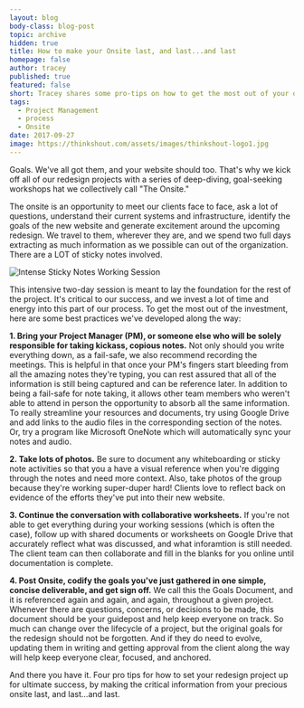 ```yaml
---
layout: blog
body-class: blog-post
topic: archive
hidden: true
title: How to make your Onsite last, and last...and last
homepage: false
author: tracey
published: true
featured: false
short: Tracey shares some pro-tips on how to get the most out of your onsite.
tags:
  - Project Management
  - process
  - Onsite
date: 2017-09-27
image: https://thinkshout.com/assets/images/thinkshout-logo1.jpg
---
```


Goals. We've all got them, and your website should too. That's why we kick off all of our redesign projects with a series of deep-diving, goal-seeking workshops hat we collectively call "The Onsite."

The onsite is an opportunity to meet our clients face to face, ask a lot of questions, understand their current systems and infrastructure, identify the goals of the new website and generate excitement around the upcoming redesign. We travel to them, wherever they are, and we spend two full days extracting as much information as we possible can out of the organization. There are a LOT of sticky notes involved.

![Intense Sticky Notes Working Session](/assets/images/ts_redesign/case-studies/splc-main/splc-process.jpg)

This intensive two-day session is meant to lay the foundation for the rest of the project. It's critical to our success, and we invest a lot of time and energy into this part of our process. To get the most out of the investment, here are some best practices we've developed along the way:

**1. Bring your Project Manager (PM), or someone else who will be solely responsible for taking kickass, copious notes.**
Not only should you write everything down, as a fail-safe, we also recommend recording the meetings. This is helpful in that once your PM's fingers start bleeding from all the amazing notes they're typing, you can rest assured that all of the information is still being captured and can be reference later. In addition to being a fail-safe for note taking, it allows other team members who weren't able to attend in person the opportunity to absorb all the same information. To really streamline your resources and documents, try using Google Drive and add links to the audio files in the corresponding section of the notes. Or, try a program like Microsoft OneNote which will automatically sync your notes and audio.

**2. Take lots of photos.**
Be sure to document any whiteboarding or sticky note activities so that you a have a visual reference when you're digging through the notes and need more context. Also, take photos of the group because they're working super-duper hard! Clients love to reflect back on evidence of the efforts they've put into their new website.

**3. Continue the conversation with collaborative worksheets.**
If you're not able to get everything during your working sessions (which is often the case), follow up with shared documents or worksheets on Google Drive that accurately reflect what was discussed, and what inforamtion is still needed. The client team can then collaborate and fill in the blanks for you online until documentation is complete.

**4. Post Onsite, codify the goals you've just gathered in one simple, concise deliverable, and get sign off.**
We call this the Goals Document, and it is referenced again and again, and again, throughout a given project. Whenever there are questions, concerns, or decisions to be made, this document should be your guidepost and help keep everyone on track. So much can change over the lifecycle of a project, but the original goals for the redesign should not be forgotten. And if they do need to evolve, updating them in writing and getting approval from the client along the way will help keep everyone clear, focused, and anchored.

And there you have it. Four pro tips for how to set your redesign project up for ultimate success, by making the critical information from your precious onsite last, and last...and last.
